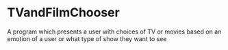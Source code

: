 # TVandFilmChooser
A program which presents a user with choices of TV or movies based on an emotion of a user or what type of show they want to see
